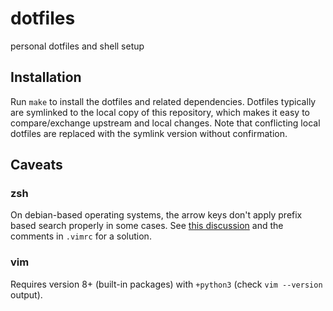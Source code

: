 # dotfiles

personal dotfiles and shell setup

## Installation

Run `make` to install the dotfiles and related dependencies.
Dotfiles typically are symlinked to the local copy
of this repository, which makes it easy to compare/exchange upstream and local changes.
Note that conflicting local dotfiles are replaced with the symlink version without
confirmation.

## Caveats

### zsh

On debian-based operating systems, the arrow keys don't apply prefix based
search properly in some cases. See [this
discussion](https://www.zsh.org/mla/users/2014/msg00567.html)
and the comments in `.vimrc` for a solution.

### vim

Requires version 8+ (built-in packages) with `+python3` (check `vim --version` output).
